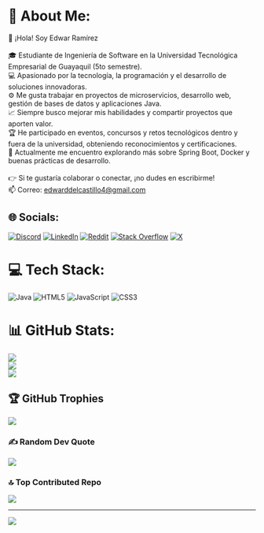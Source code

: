 # 💫 About Me:
👋 ¡Hola! Soy Edwar Ramírez<br><br>🎓 Estudiante de Ingeniería de Software en la Universidad Tecnológica Empresarial de Guayaquil (5to semestre).<br>💻 Apasionado por la tecnología, la programación y el desarrollo de soluciones innovadoras.<br>⚙️ Me gusta trabajar en proyectos de microservicios, desarrollo web, gestión de bases de datos y aplicaciones Java.<br>📈 Siempre busco mejorar mis habilidades y compartir proyectos que aporten valor.<br>🏆 He participado en eventos, concursos y retos tecnológicos dentro y fuera de la universidad, obteniendo reconocimientos y certificaciones.<br>🔎 Actualmente me encuentro explorando más sobre Spring Boot, Docker y buenas prácticas de desarrollo.<br><br>👉 Si te gustaría colaborar o conectar, ¡no dudes en escribirme!<br>📫 Correo: edwarddelcastillo4@gmail.com


## 🌐 Socials:
[![Discord](https://img.shields.io/badge/Discord-%237289DA.svg?logo=discord&logoColor=white)](https://discord.gg/serpico666) [![LinkedIn](https://img.shields.io/badge/LinkedIn-%230077B5.svg?logo=linkedin&logoColor=white)](https://linkedin.com/in/https://www.linkedin.com/in/edwar-ram%C3%ADrez-11b995270/) [![Reddit](https://www.reddit.com/user/Serpico666/)](https://reddit.com/user/https://www.reddit.com/user/Serpico666/upvoted/) [![Stack Overflow](https://img.shields.io/badge/-Stackoverflow-FE7A16?logo=stack-overflow&logoColor=white)](https://stackoverflow.com/users/https://es.stackoverflow.com/users/447500/mc-lovin) [![X](https://img.shields.io/badge/X-black.svg?logo=X&logoColor=white)](https://x.com/https://x.com/666_serpico/likes) 

# 💻 Tech Stack:
![Java](https://img.shields.io/badge/java-%23ED8B00.svg?style=for-the-badge&logo=openjdk&logoColor=white) ![HTML5](https://img.shields.io/badge/html5-%23E34F26.svg?style=for-the-badge&logo=html5&logoColor=white) ![JavaScript](https://img.shields.io/badge/javascript-%23323330.svg?style=for-the-badge&logo=javascript&logoColor=%23F7DF1E) ![CSS3](https://img.shields.io/badge/css3-%231572B6.svg?style=for-the-badge&logo=css3&logoColor=white)
# 📊 GitHub Stats:
![](https://github-readme-stats.vercel.app/api?username=24kgolden&theme=dark&hide_border=false&include_all_commits=true&count_private=true)<br/>
![](https://nirzak-streak-stats.vercel.app/?user=24kgolden&theme=dark&hide_border=false)<br/>
![](https://github-readme-stats.vercel.app/api/top-langs/?username=24kgolden&theme=dark&hide_border=false&include_all_commits=true&count_private=true&layout=compact)

## 🏆 GitHub Trophies
![](https://github-profile-trophy.vercel.app/?username=24kgolden&theme=aura_dark&no-frame=false&no-bg=false&margin-w=4)

### ✍️ Random Dev Quote
![](https://quotes-github-readme.vercel.app/api?type=horizontal&theme=dark)

### 🔝 Top Contributed Repo
![](https://github-contributor-stats.vercel.app/api?username=24kgolden&limit=5&theme=dark&combine_all_yearly_contributions=true)

---
[![](https://visitcount.itsvg.in/api?id=24kgolden&icon=0&color=0)](https://visitcount.itsvg.in)

<!-- Proudly created with GPRM ( https://gprm.itsvg.in ) -->

